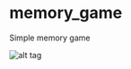 # memory_game
Simple memory game

![alt tag](http://andrejvitez.com/share/memory_game_screenshot.png)
